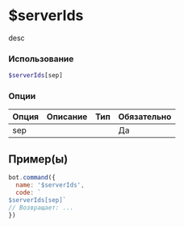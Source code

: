 # $serverIds
desc
### Использование
```php
$serverIds[sep]
```

### Опции

| Опция | Описание | Тип | Обязательно |
|--------|-------------|------|----------|
| sep |  |  | Да |  
## Пример(ы)

```javascript
bot.command({
  name: '$serverIds',
  code: `
$serverIds[sep]`
// Возвращает: ...
})
```
